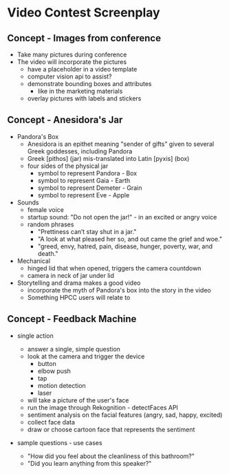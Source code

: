 # Video Contest Screenplay

## Concept - Images from conference
- Take many pictures during conference
- The video will incorporate the pictures
  - have a placeholder in a video template
  - computer vision api to assist?
  - demonstrate bounding boxes and attributes
    - like in the marketing materials
  - overlay pictures with labels and stickers

## Concept - Anesidora's Jar
- Pandora's Box
  - Anesidora is an epithet meaning "sender of gifts" given to several Greek goddesses, including Pandora
  - Greek [pithos] (jar) mis-translated into Latin [pyxis] (box)  
  - four sides of the physical jar
    - symbol to represent Pandora - Box
    - symbol to represent Gaia - Earth
    - symbol to represent Demeter - Grain
    - symbol to represent Eve - Apple
- Sounds
  - female voice 
  - startup sound: "Do not open the jar!" - in an excited or angry voice
  - random phrases
    - "Prettiness can’t stay shut in a jar."
    - "A look at what pleased her so, and out came the grief and woe."
    - "greed, envy, hatred, pain, disease, hunger, poverty, war, and death."
- Mechanical
  - hinged lid that when opened, triggers the camera countdown
  - camera in neck of jar under lid
- Storytelling and drama makes a good video
  - incorporate the myth of Pandora's box into the story in the video
  - Something HPCC users will relate to

## Concept - Feedback Machine

- single action
  - answer a single, simple question
  - look at the camera and trigger the device
    - button
    - elbow push
    - tap
    - motion detection
    - laser
  - will take a picture of the user's face
  - run the image through Rekognition - detectFaces API
  - sentiment analysis on the facial features (angry, sad, happy, excited)
  - collect face data 
  - draw or choose cartoon face that represents the sentiment

- sample questions - use cases
  - "How did you feel about the cleanliness of this bathroom?"
  - "Did you learn anything from this speaker?"

